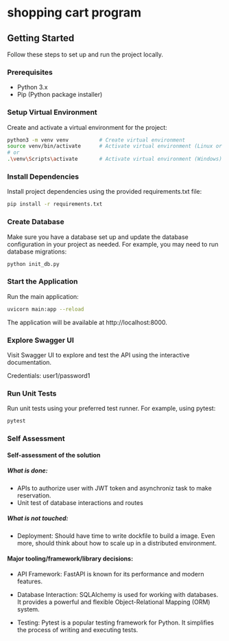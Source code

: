 # shopping cart program


## Getting Started

Follow these steps to set up and run the project locally.

### Prerequisites

- Python 3.x
- Pip (Python package installer)

### Setup Virtual Environment

Create and activate a virtual environment for the project:

```bash
python3 -m venv venv          # Create virtual environment
source venv/bin/activate      # Activate virtual environment (Linux or macOS)
# or
.\venv\Scripts\activate       # Activate virtual environment (Windows)
```


### Install Dependencies

Install project dependencies using the provided requirements.txt file:

```bash
pip install -r requirements.txt
```

### Create Database

Make sure you have a database set up and update the database configuration in your project as needed. For example, you may need to run database migrations:

```bash
python init_db.py
```

### Start the Application

Run the main application:

```bash
uvicorn main:app --reload
```

The application will be available at http://localhost:8000.

### Explore Swagger UI

Visit Swagger UI to explore and test the API using the interactive documentation.

Credentials:
user1/password1

### Run Unit Tests

Run unit tests using your preferred test runner. For example, using pytest:

```bash
pytest
```

### Self Assessment

#### Self-assessment of the solution

##### What is done:
+ APIs to authorize user with JWT token and asynchroniz task to make reservation.
+ Unit test of database interactions and routes

##### What is not touched:
+ Deployment: Should have time to write dockfile to build a image. Even more, should think about how to scale up in a distributed environment.

#### Major tooling/framework/library decisions:

+ API Framework:
FastAPI is known for its performance and modern features.

+ Database Interaction:
SQLAlchemy is used for working with databases. It provides a powerful and flexible Object-Relational Mapping (ORM) system.

+ Testing: 
Pytest is a popular testing framework for Python. It simplifies the process of writing and executing tests.